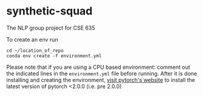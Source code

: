 # synthetic-squad
The NLP group project for CSE 635

To create an env run

```
cd ~/location_of_repo
conda env create -f environment.yml
```

Please note that if you are using a CPU based environment: comment out the indicated lines in the `environment.yml` file before running.
After it is done installing and creating the environment, [visit pytorch's website](https://pytorch.org/get-started/previous-versions/) to install the latest version of pytorch <2.0.0 (i.e. pre 2.0.0)
